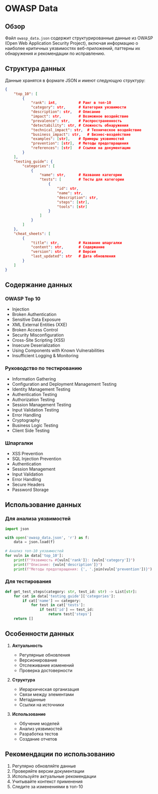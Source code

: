 # OWASP Data

## Обзор
Файл `owasp_data.json` содержит структурированные данные из OWASP (Open Web Application Security Project), включая информацию о наиболее критичных уязвимостях веб-приложений, паттерны их обнаружения и рекомендации по исправлению.

## Структура данных

Данные хранятся в формате JSON и имеют следующую структуру:

```json
{
    "top_10": [
        {
            "rank": int,          # Ранг в топ-10
            "category": str,      # Категория уязвимости
            "description": str,   # Описание
            "impact": str,        # Возможное воздействие
            "prevalence": str,    # Распространенность
            "detectability": str, # Сложность обнаружения
            "technical_impact": str,  # Техническое воздействие
            "business_impact": str,   # Бизнес-воздействие
            "examples": [str],    # Примеры уязвимостей
            "prevention": [str],  # Методы предотвращения
            "references": [str]   # Ссылки на документацию
        }
    ],
    "testing_guide": {
        "categories": [
            {
                "name": str,      # Название категории
                "tests": [        # Тесты для категории
                    {
                        "id": str,
                        "name": str,
                        "description": str,
                        "steps": [str],
                        "tools": [str]
                    }
                ]
            }
        ]
    },
    "cheat_sheets": [
        {
            "title": str,         # Название шпаргалки
            "content": str,       # Содержание
            "version": str,       # Версия
            "last_updated": str   # Дата обновления
        }
    ]
}
```

## Содержание данных

### OWASP Top 10
- Injection
- Broken Authentication
- Sensitive Data Exposure
- XML External Entities (XXE)
- Broken Access Control
- Security Misconfiguration
- Cross-Site Scripting (XSS)
- Insecure Deserialization
- Using Components with Known Vulnerabilities
- Insufficient Logging & Monitoring

### Руководство по тестированию
- Information Gathering
- Configuration and Deployment Management Testing
- Identity Management Testing
- Authentication Testing
- Authorization Testing
- Session Management Testing
- Input Validation Testing
- Error Handling
- Cryptography
- Business Logic Testing
- Client Side Testing

### Шпаргалки
- XSS Prevention
- SQL Injection Prevention
- Authentication
- Session Management
- Input Validation
- Error Handling
- Secure Headers
- Password Storage

## Использование данных

### Для анализа уязвимостей
```python
import json

with open('owasp_data.json', 'r') as f:
    data = json.load(f)
    
# Анализ топ-10 уязвимостей
for vuln in data['top_10']:
    print(f"Уязвимость #{vuln['rank']}: {vuln['category']}")
    print(f"Описание: {vuln['description']}")
    print(f"Методы предотвращения: {', '.join(vuln['prevention'])}")
```

### Для тестирования
```python
def get_test_steps(category: str, test_id: str) -> List[str]:
    for cat in data['testing_guide']['categories']:
        if cat['name'] == category:
            for test in cat['tests']:
                if test['id'] == test_id:
                    return test['steps']
    return []
```

## Особенности данных

1. **Актуальность**
   - Регулярные обновления
   - Версионирование
   - Отслеживание изменений
   - Проверка достоверности

2. **Структура**
   - Иерархическая организация
   - Связи между элементами
   - Метаданные
   - Ссылки на источники

3. **Использование**
   - Обучение моделей
   - Анализ уязвимостей
   - Разработка тестов
   - Создание отчетов

## Рекомендации по использованию

1. Регулярно обновляйте данные
2. Проверяйте версии документации
3. Используйте актуальные рекомендации
4. Учитывайте контекст применения
5. Следите за изменениями в топ-10 